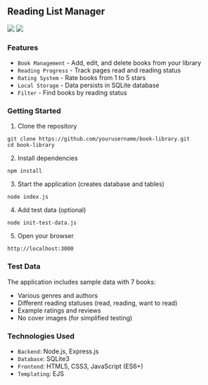 ## Reading List Manager

![](https://img.shields.io/badge/Node.js-22.x-green)
![](https://img.shields.io/badge/SQLite-3.x-blue)

### Features

- `Book Management` - Add, edit, and delete books from your library
- `Reading Progress` - Track pages read and reading status
- `Rating System` - Rate books from 1 to 5 stars
- `Local Storage` - Data persists in SQLite database
- `Filter` - Find books by reading status

### Getting Started

1. Clone the repository
```
git clone https://github.com/yourusername/book-library.git
cd book-library
```
2. Install dependencies
```
npm install
```
3. Start the application (creates database and tables)
```
node index.js
```
4. Add test data (optional)
```
node init-test-data.js
```
5. Open your browser
```
http://localhost:3000
```

### Test Data
The application includes sample data with 7 books:
- Various genres and authors
- Different reading statuses (read, reading, want to read)
- Example ratings and reviews
- No cover images (for simplified testing)


### Technologies Used
- `Backend`: Node.js, Express.js
- `Database`: SQLite3
- `Frontend`: HTML5, CSS3, JavaScript (ES6+)
- `Templating`: EJS
